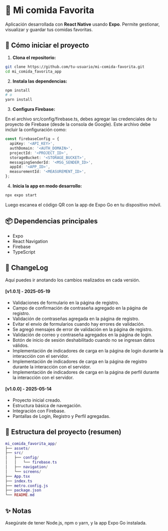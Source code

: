 # 📱 Mi comida Favorita

Aplicación desarrollada con **React Native** usando **Expo**. Permite gestionar, visualizar y guardar tus comidas favoritas.

## 🚀 Cómo iniciar el proyecto

1. **Clona el repositorio:**

```bash
git clone https://github.com/tu-usuario/mi-comida-favorita.git
cd mi_comida_favorita_app
```

2. **Instala las dependencias:**

```bash
npm install
# o
yarn install
```

3. **Configura Firebase:**

En el archivo src/config/firebase.ts, debes agregar las credenciales de tu proyecto de Firebase (desde la consola de Google). Este archivo debe incluir la configuración como:

```ts
const firebaseConfig = {
  apiKey: '<API_KEY>',
  authDomain: '<AUTH_DOMAIN>',
  projectId: '<PROJECT_ID>',
  storageBucket: '<STORAGE_BUCKET>',
  messagingSenderId: '<MSG_SENDER_ID>',
  appId: '<APP_ID>',
  measurementId: '<MEASUREMENT_ID>',
};
```

4. **Inicia la app en modo desarrollo:**

```bash
npx expo start
```

Luego escanea el código QR con la app de Expo Go en tu dispositivo móvil.

## 📦 Dependencias principales

- Expo
- React Navigation
- Firebase
- TypeScript

## 📝 ChangeLog

Aquí puedes ir anotando los cambios realizados en cada versión.

#### [v1.0.1] - 2025-05-19

- Validaciones de formulario en la página de registro.
- Campo de confirmación de contraseña agregado en la página de registro.
- Validación de contraseñas agregada en la página de registro.
- Evitar el envío de formularios cuando hay errores de validación.
- Se agregó mensajes de error de validación en la página de registro.
- Validación de correo y contraseña agregados en la página de login.
- Botón de inicio de sesión deshabilitado cuando no se ingresan datos válidos.
- Implementación de indicadores de carga en la página de login durante la interacción con el servidor.
- Implementación de indicadores de carga en la página de registro durante la interacción con el servidor.
- Implementación de indicadores de carga en la página de perfil durante la interacción con el servidor.

#### [v1.0.0] - 2025-05-14

- Proyecto inicial creado.
- Estructura básica de navegación.
- Integración con Firebase.
- Pantallas de Login, Registro y Perfil agregadas.

## 📂 Estructura del proyecto (resumen)

```lua
mi_comida_favorita_app/
├── assets/
├── src/
│   ├── config/
│   │   └── firebase.ts
│   ├── navigation/
│   └── screens/
├── App.tsx
├── index.ts
├── metro.config.js
├── package.json
└── README.md
```

## ✨ Notas

Asegúrate de tener Node.js, npm o yarn, y la app Expo Go instalada.
